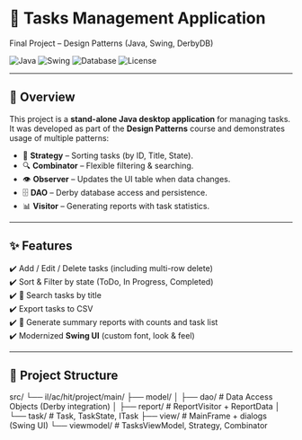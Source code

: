 # 📝 Tasks Management Application  
Final Project – Design Patterns (Java, Swing, DerbyDB)

![Java](https://img.shields.io/badge/Java-24-orange?logo=java&logoColor=white)
![Swing](https://img.shields.io/badge/UI-Swing-blue)
![Database](https://img.shields.io/badge/DB-Derby-lightgrey)
![License](https://img.shields.io/badge/License-MIT-green)

---

## 📖 Overview
This project is a **stand-alone Java desktop application** for managing tasks.  
It was developed as part of the **Design Patterns** course and demonstrates usage of multiple patterns:  

- 🧩 **Strategy** – Sorting tasks (by ID, Title, State).  
- 🔍 **Combinator** – Flexible filtering & searching.  
- 👁️ **Observer** – Updates the UI table when data changes.  
- 🗄️ **DAO** – Derby database access and persistence.  
- 📊 **Visitor** – Generating reports with task statistics.  

---

## ✨ Features
✔️ Add / Edit / Delete tasks (including multi-row delete)  
✔️ Sort & Filter by state (ToDo, In Progress, Completed)  
✔️ 🔎 Search tasks by title  
✔️ Export tasks to CSV  
✔️ 📑 Generate summary reports with counts and task list  
✔️ Modernized **Swing UI** (custom font, look & feel)  

---

## 📂 Project Structure
src/
└── il/ac/hit/project/main/
    ├── model/
    │   ├── dao/        # Data Access Objects (Derby integration)
    │   ├── report/     # ReportVisitor + ReportData
    │   └── task/       # Task, TaskState, ITask
    ├── view/           # MainFrame + dialogs (Swing UI)
    └── viewmodel/      # TasksViewModel, Strategy, Combinator

